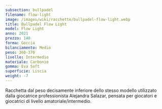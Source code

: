 ```yaml
---
subsection: bullpadel
filename: flow-light
image: /images/wiki/racchette/bullpadel-flow-light.webp
title: Bullpadel Flow Light
model: Flow Light
anno: 2021
prezzo: 140
forma: Goccia
bilanciamento: Medio
peso: 360-370
livello: Intermedio
materiale: Carbonio
gomma: Eva Soft
superficie: Liscia
weight: -7
---
```

Racchetta dal peso decisamente inferiore dello stesso modello utilizzato dalla giocatrice professionista Alejandra Salazar, pensata per giocatori e giocatrici di livello amatoriale/intermedio.